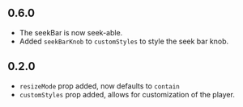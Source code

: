## 0.6.0
 - The seekBar is now seek-able.
 - Added `seekBarKnob` to `customStyles` to style the seek bar knob.

## 0.2.0

 - `resizeMode` prop added, now defaults to `contain`
 - `customStyles` prop added, allows for customization of the player.
